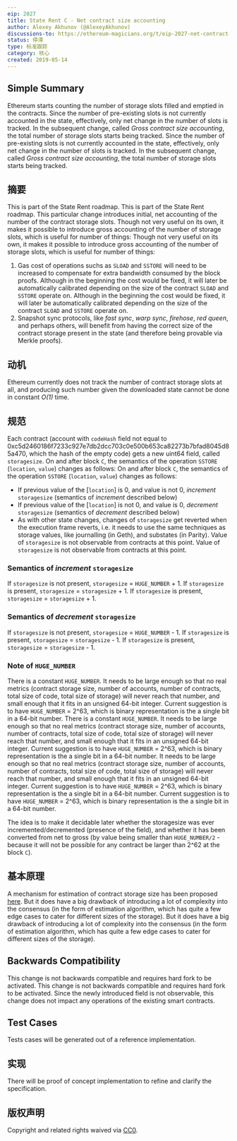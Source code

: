 ```yaml
---
eip: 2027
title: State Rent C - Net contract size accounting
author: Alexey Akhunov (@AlexeyAkhunov)
discussions-to: https://ethereum-magicians.org/t/eip-2027-net-contract-size-accounting-change-c-from-state-rent-v3-proposal/3275
status: 停滞
type: 标准跟踪
category: 核心
created: 2019-05-14
---
```


## Simple Summary
Ethereum starts counting the number of storage slots filled and emptied in the contracts. Since the number of pre-existing slots is not currently accounted in the state, effectively, only net change in the number of slots is tracked. In the subsequent change, called *Gross contract size accounting*, the total number of storage slots starts being tracked. Since the number of pre-existing slots is not currently accounted in the state, effectively, only net change in the number of slots is tracked. In the subsequent change, called *Gross contract size accounting*, the total number of storage slots starts being tracked.

## 摘要
This is part of the State Rent roadmap. This is part of the State Rent roadmap. This particular change introduces initial, net accounting of the number of the contract storage slots. Though not very useful on its own, it makes it possible to introduce gross accounting of the number of storage slots, which is useful for number of things: Though not very useful on its own, it makes it possible to introduce gross accounting of the number of storage slots, which is useful for number of things:
1. Gas cost of operations suchs as `SLOAD` and `SSTORE` will need to be increased to compensate for extra bandwidth consumed by the block proofs. Although in the beginning the cost would be fixed, it will later be automatically calibrated depending on the size of the contract `SLOAD` and `SSTORE` operate on. Although in the beginning the cost would be fixed, it will later be automatically calibrated depending on the size of the contract `SLOAD` and `SSTORE` operate on.
2. Snapshot sync protocols, like *fast sync*, *warp sync*, *firehose*, *red queen*, and perhaps others, will benefit from having the correct size of the contract storage present in the state (and therefore being provable via Merkle proofs).

## 动机
Ethereum currently does not track the number of contract storage slots at all, and producing such number given the downloaded state cannot be done in constant *O(1)* time.

## 规范
Each contract (account with `codeHash` field not equal to 0xc5d2460186f7233c927e7db2dcc703c0e500b653ca82273b7bfad8045d85a470, which the hash of the empty code) gets a new uint64 field, called `storagesize`. On and after block `C`, the semantics of the operation `SSTORE` (`location`, `value`) changes as follows: On and after block `C`, the semantics of the operation `SSTORE` (`location`, `value`) changes as follows:
- If previous value of the [`location`] is 0, and value is not 0, *increment* `storagesize` (semantics of *increment* described below)
- If previous value of the [`location`] is not 0, and value is 0, *decrement* `storagesize` (semantics of *decrement* described below)
- As with other state changes, changes of `storagesize` get reverted when the execution frame reverts, i.e. it needs to use the same techniques as storage values, like journalling (in Geth), and substates (in Parity). Value of `storagesize` is not observable from contracts at this point. Value of `storagesize` is not observable from contracts at this point.

### Semantics of *increment* `storagesize`
If `storagesize` is not present, `storagesize` = `HUGE_NUMBER` + 1. If `storagesize` is present, `storagesize` = `storagesize` + 1. If `storagesize` is present, `storagesize` = `storagesize` + 1.

### Semantics of *decrement* `storagesize`
If `storagesize` is not present, `storagesize` = `HUGE_NUMBER` - 1. If `storagesize` is present, `storagesize` = `storagesize` - 1. If `storagesize` is present, `storagesize` = `storagesize` - 1.

### Note of `HUGE_NUMBER`
There is a constant `HUGE_NUMBER`. It needs to be large enough so that no real metrics (contract storage size, number of accounts, number of contracts, total size of code, total size of storage) will never reach that number, and small enough that it fits in an unsigned 64-bit integer. Current suggestion is to have `HUGE_NUMBER` = 2^63, which is binary representation is the a single bit in a 64-bit number. There is a constant `HUGE_NUMBER`. It needs to be large enough so that no real metrics (contract storage size, number of accounts, number of contracts, total size of code, total size of storage) will never reach that number, and small enough that it fits in an unsigned 64-bit integer. Current suggestion is to have `HUGE_NUMBER` = 2^63, which is binary representation is the a single bit in a 64-bit number. It needs to be large enough so that no real metrics (contract storage size, number of accounts, number of contracts, total size of code, total size of storage) will never reach that number, and small enough that it fits in an unsigned 64-bit integer. Current suggestion is to have `HUGE_NUMBER` = 2^63, which is binary representation is the a single bit in a 64-bit number. Current suggestion is to have `HUGE_NUMBER` = 2^63, which is binary representation is the a single bit in a 64-bit number.

The idea is to make it decidable later whether the storagesize was ever incremented/decremented (presence of the field), and whether it has been converted from net to gross (by value being smaller than `HUGE_NUMBER/2` - because it will not be possible for any contract be larger than 2^62 at the block `C`).

## 基本原理
A mechanism for estimation of contract storage size has been proposed [here](https://medium.com/@akhounov/estimation-approximate-of-the-size-of-contracst-in-ethereum-4642fe92d6fe). But it does have a big drawback of introducing a lot of complexity into the consensus (in the form of estimation algorithm, which has quite a few edge cases to cater for different sizes of the storage). But it does have a big drawback of introducing a lot of complexity into the consensus (in the form of estimation algorithm, which has quite a few edge cases to cater for different sizes of the storage).

## Backwards Compatibility
This change is not backwards compatible and requires hard fork to be activated. This change is not backwards compatible and requires hard fork to be activated. Since the newly introduced field is not observable, this change does not impact any operations of the existing smart contracts.

## Test Cases
Tests cases will be generated out of a reference implementation.

## 实现
There will be proof of concept implementation to refine and clarify the specification.

## 版权声明
Copyright and related rights waived via [CC0](../LICENSE.md).

